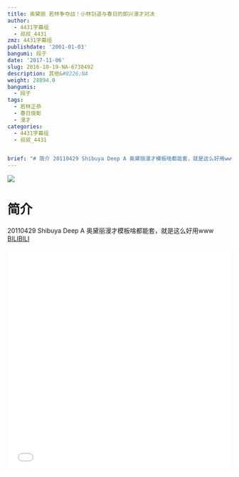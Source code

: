 ```yaml
---
title: 奥黛丽 若林争夺战！小林剑道与春日的即兴漫才对决
author:
  - 4431字幕组
  - 叔叔_4431
zmz: 4431字幕组
publishdate: '2001-01-03'
bangumi: 段子
date: '2017-11-06'
slug: 2016-10-19-NA-6738492
description: 其他&#8226;NA
weight: 28894.0
bangumis:
  - 段子
tags:
  - 若林正恭
  - 春日俊彰
  - 漫才
categories:
  - 4431字幕组
  - 叔叔_4431


brief: "# 简介 20110429 Shibuya Deep A 奥黛丽漫才模板啥都能套，就是这么好用www"
---
```

![](https://i.imgur.com/eOkeUWL.png)
# 简介  
20110429 Shibuya Deep A
奥黛丽漫才模板啥都能套，就是这么好用www
  [BILIBILI](https://www.bilibili.com/video/av6738492/)

  <iframe src="//www.bilibili.com/blackboard/player.html?aid=6738492" width="100%" height="500" frameborder="0" allowfullscreen="allowfullscreen"></iframe>
